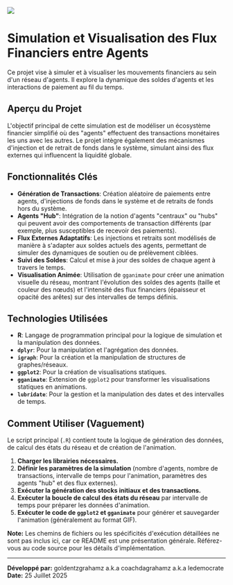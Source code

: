  ![](https://github.com/ledemocrate/mouvement_financier/blob/main/mouvements_financiers_animation_adaptive_flux_final.gif)

# Simulation et Visualisation des Flux Financiers entre Agents

Ce projet vise à simuler et à visualiser les mouvements financiers au sein d'un réseau d'agents. Il explore la dynamique des soldes d'agents et les interactions de paiement au fil du temps.

## Aperçu du Projet

L'objectif principal de cette simulation est de modéliser un écosystème financier simplifié où des "agents" effectuent des transactions monétaires les uns avec les autres. Le projet intègre également des mécanismes d'injection et de retrait de fonds dans le système, simulant ainsi des flux externes qui influencent la liquidité globale.

## Fonctionnalités Clés

* **Génération de Transactions**: Création aléatoire de paiements entre agents, d'injections de fonds dans le système et de retraits de fonds hors du système.
* **Agents "Hub"**: Intégration de la notion d'agents "centraux" ou "hubs" qui peuvent avoir des comportements de transaction différents (par exemple, plus susceptibles de recevoir des paiements).
* **Flux Externes Adaptatifs**: Les injections et retraits sont modélisés de manière à s'adapter aux soldes actuels des agents, permettant de simuler des dynamiques de soutien ou de prélèvement ciblées.
* **Suivi des Soldes**: Calcul et mise à jour des soldes de chaque agent à travers le temps.
* **Visualisation Animée**: Utilisation de `gganimate` pour créer une animation visuelle du réseau, montrant l'évolution des soldes des agents (taille et couleur des nœuds) et l'intensité des flux financiers (épaisseur et opacité des arêtes) sur des intervalles de temps définis.

## Technologies Utilisées

* **R**: Langage de programmation principal pour la logique de simulation et la manipulation des données.
* **`dplyr`**: Pour la manipulation et l'agrégation des données.
* **`igraph`**: Pour la création et la manipulation de structures de graphes/réseaux.
* **`ggplot2`**: Pour la création de visualisations statiques.
* **`gganimate`**: Extension de `ggplot2` pour transformer les visualisations statiques en animations.
* **`lubridate`**: Pour la gestion et la manipulation des dates et des intervalles de temps.

## Comment Utiliser (Vaguement)

Le script principal (`.R`) contient toute la logique de génération des données, de calcul des états du réseau et de création de l'animation.

1.  **Charger les librairies nécessaires.**
2.  **Définir les paramètres de la simulation** (nombre d'agents, nombre de transactions, intervalle de temps pour l'animation, paramètres des agents "hub" et des flux externes).
3.  **Exécuter la génération des stocks initiaux et des transactions.**
4.  **Exécuter la boucle de calcul des états du réseau** par intervalle de temps pour préparer les données d'animation.
5.  **Exécuter le code de `ggplot2` et `gganimate`** pour générer et sauvegarder l'animation (généralement au format GIF).

**Note:** Les chemins de fichiers ou les spécificités d'exécution détaillées ne sont pas inclus ici, car ce README est une présentation générale. Référez-vous au code source pour les détails d'implémentation.

---

**Développé par:** goldentzgrahamz a.k.a coachdagrahamz a.k.a ledemocrate
**Date:** 25 Juillet 2025
